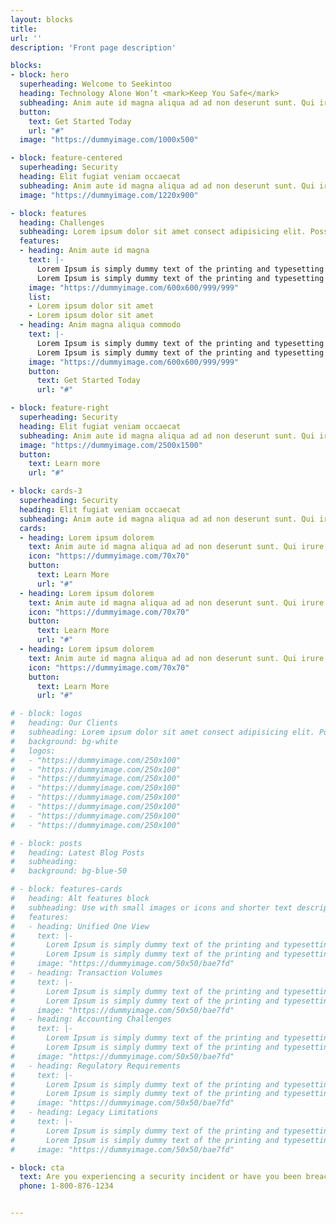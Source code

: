 ```yaml
---
layout: blocks
title: 
url: ''
description: 'Front page description'

blocks:
- block: hero
  superheading: Welcome to Seekintoo
  heading: Technology Alone Won’t <mark>Keep You Safe</mark>
  subheading: Anim aute id magna aliqua ad ad non deserunt sunt. Qui irure qui lorem cupidatat commodo. Elit sunt amet fugiat veniam occaecat fugiat aliqua ad ad non deserunt sunt.
  button:
    text: Get Started Today
    url: "#"
  image: "https://dummyimage.com/1000x500"

- block: feature-centered
  superheading: Security
  heading: Elit fugiat veniam occaecat
  subheading: Anim aute id magna aliqua ad ad non deserunt sunt. Qui irure qui lorem cupidatat commodo. Elit sunt amet fugiat veniam occaecat fugiat aliqua ad ad non deserunt sunt.
  image: "https://dummyimage.com/1220x900"

- block: features
  heading: Challenges
  subheading: Lorem ipsum dolor sit amet consect adipisicing elit. Possimus magnam voluptatum cupiditate veritatis in accusamus quisquam.
  features:
  - heading: Anim aute id magna
    text: |- 
      Lorem Ipsum is simply dummy text of the printing and typesetting industry.
      Lorem Ipsum is simply dummy text of the printing and typesetting industry.
    image: "https://dummyimage.com/600x600/999/999"
    list:
    - Lorem ipsum dolor sit amet
    - Lorem ipsum dolor sit amet
  - heading: Anim magna aliqua commodo
    text: |- 
      Lorem Ipsum is simply dummy text of the printing and typesetting industry.
      Lorem Ipsum is simply dummy text of the printing and typesetting industry.
    image: "https://dummyimage.com/600x600/999/999"
    button:
      text: Get Started Today
      url: "#"

- block: feature-right
  superheading: Security
  heading: Elit fugiat veniam occaecat
  subheading: Anim aute id magna aliqua ad ad non deserunt sunt. Qui irure qui lorem cupidatat commodo. Elit sunt amet fugiat veniam occaecat fugiat aliqua ad ad non deserunt sunt.
  image: "https://dummyimage.com/2500x1500"
  button:
    text: Learn more
    url: "#"

- block: cards-3
  superheading: Security
  heading: Elit fugiat veniam occaecat
  subheading: Anim aute id magna aliqua ad ad non deserunt sunt. Qui irure qui lorem cupidatat commodo. Elit sunt amet fugiat veniam occaecat fugiat aliqua ad ad non deserunt sunt.
  cards:
  - heading: Lorem ipsum dolorem
    text: Anim aute id magna aliqua ad ad non deserunt sunt. Qui irure qui lorem cupidatat commodo. Elit sunt amet fugiat veniam occaecat fugiat aliqua ad ad non deserunt sunt.
    icon: "https://dummyimage.com/70x70"
    button:
      text: Learn More
      url: "#"
  - heading: Lorem ipsum dolorem
    text: Anim aute id magna aliqua ad ad non deserunt sunt. Qui irure qui lorem cupidatat commodo. Elit sunt amet fugiat veniam occaecat fugiat aliqua ad ad non deserunt sunt.
    icon: "https://dummyimage.com/70x70"
    button:
      text: Learn More
      url: "#"
  - heading: Lorem ipsum dolorem
    text: Anim aute id magna aliqua ad ad non deserunt sunt. Qui irure qui lorem cupidatat commodo. Elit sunt amet fugiat veniam occaecat fugiat aliqua ad ad non deserunt sunt.
    icon: "https://dummyimage.com/70x70"
    button:
      text: Learn More
      url: "#"

# - block: logos
#   heading: Our Clients
#   subheading: Lorem ipsum dolor sit amet consect adipisicing elit. Possimus magnam voluptatum cupiditate veritatis in accusamus quisquam.
#   background: bg-white
#   logos:
#   - "https://dummyimage.com/250x100"
#   - "https://dummyimage.com/250x100"
#   - "https://dummyimage.com/250x100"
#   - "https://dummyimage.com/250x100"
#   - "https://dummyimage.com/250x100"
#   - "https://dummyimage.com/250x100"
#   - "https://dummyimage.com/250x100"
#   - "https://dummyimage.com/250x100"

# - block: posts
#   heading: Latest Blog Posts
#   subheading: 
#   background: bg-blue-50

# - block: features-cards
#   heading: Alt features block
#   subheading: Use with small images or icons and shorter text descriptions
#   features:
#   - heading: Unified One View
#     text: |- 
#       Lorem Ipsum is simply dummy text of the printing and typesetting industry.
#       Lorem Ipsum is simply dummy text of the printing and typesetting industry.
#     image: "https://dummyimage.com/50x50/bae7fd"
#   - heading: Transaction Volumes
#     text: |- 
#       Lorem Ipsum is simply dummy text of the printing and typesetting industry.
#       Lorem Ipsum is simply dummy text of the printing and typesetting industry.
#     image: "https://dummyimage.com/50x50/bae7fd"
#   - heading: Accounting Challenges
#     text: |- 
#       Lorem Ipsum is simply dummy text of the printing and typesetting industry.
#       Lorem Ipsum is simply dummy text of the printing and typesetting industry.
#     image: "https://dummyimage.com/50x50/bae7fd"
#   - heading: Regulatory Requirements
#     text: |- 
#       Lorem Ipsum is simply dummy text of the printing and typesetting industry.
#       Lorem Ipsum is simply dummy text of the printing and typesetting industry.
#     image: "https://dummyimage.com/50x50/bae7fd"
#   - heading: Legacy Limitations
#     text: |- 
#       Lorem Ipsum is simply dummy text of the printing and typesetting industry.
#       Lorem Ipsum is simply dummy text of the printing and typesetting industry.
#     image: "https://dummyimage.com/50x50/bae7fd"

- block: cta
  text: Are you experiencing a security incident or have you been breached? Call us now. 
  phone: 1-800-876-1234


---
```

